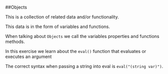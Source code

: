 ##Objects

This is a collection of related data and/or functionality.


This data is in the form of variables and functions.


When talking about `Objects` we call the variables properties and functions methods.

In this exercise we learn about the `eval()` function that evaluates or executes an argument

The correct syntax when passing a string into eval is `eval("(string var)")`.
